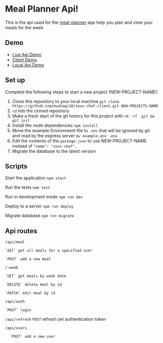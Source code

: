 # Meal Planner Api!

This is the api used for the [meal-planner](https://github.com/muzhaqi16/meal-planner-react) app help you plan and view your meals for the week
## Demo

- [Live Api Demo](https://mysterious-escarpment-50702.herokuapp.com/')
- [Client Demo](https://meal-planner.now.sh/)
- [Local Api Demo](http://localhost:8000/api)

## Set up

Complete the following steps to start a new project (NEW-PROJECT-NAME):

1. Clone this repository to your local machine `git clone https://github.com/muzhaqi16/sous-chef-client.git NEW-PROJECTS-NAME`
2. `cd` into the cloned repository
3. Make a fresh start of the git history for this project with `rm -rf .git && git init`
4. Install the node dependencies `npm install`
5. Move the example Environment file to `.env` that will be ignored by git and read by the express server `mv example.env .env`
6. Edit the contents of the `package.json` to use NEW-PROJECT-NAME instead of `"name": "sous-chef",`
7. Migrate the database to the latest version

## Scripts
  
Start the application `npm start`

Run the tests `npm test`

Run in development mode `npm run dev`

Deploy to a server `npm run deploy`

Migrate database `npm run migrate`

## Api routes

`/api/meal`

    `GET` get all meals for a specified user
    
    `POST` add a new meal
    
  `/:week`
  
    `GET` get meals by week date
    
    `DELETE` delete meal by id
    
    `PATCH` edit meal by id
    
`/api/auth`

    `POST` login 
`/api/refresh`
    `POST` refresh jwt authentication token
    
`/api/users`

      `POST` add a new user
